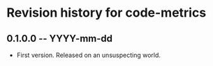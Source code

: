 # Revision history for code-metrics

## 0.1.0.0 -- YYYY-mm-dd

* First version. Released on an unsuspecting world.
